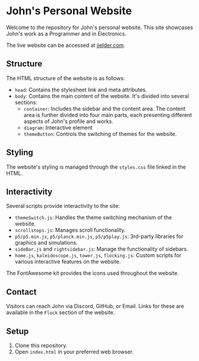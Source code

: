 # John's Personal Website

Welcome to the repository for John's personal website. This site showcases John's work as a Programmer and in Electronics. 

The live website can be accessed at [jjelder.com](https://www.jjelder.com).

## Structure

The HTML structure of the website is as follows:

- `head`: Contains the stylesheet link and meta attributes. 
- `body`: Contains the main content of the website. It's divided into several sections: 
  - `container`: Includes the sidebar and the content area. The content area is further divided into four main parts, each presenting different aspects of John's profile and works.
  - `diagram`: Interactive element
  - `themeButton`: Controls the switching of themes for the website.

## Styling

The website's styling is managed through the `styles.css` file linked in the HTML.

## Interactivity

Several scripts provide interactivity to the site:

- `themeSwitch.js`: Handles the theme switching mechanism of the website.
- `scrollstops.js`: Manages scroll functionality.
- `p5/p5.min.js`, `p5/planck.min.js`, `p5/p5play.js`: 3rd-party libraries for graphics and simulations.
- `sideBar.js` and `rightsidebar.js`: Manage the functionality of sidebars.
- `home.js`, `kaleidoscope.js`, `tower.js`, `flocking.js`: Custom scripts for various interactive features on the website.

The FontAwesome kit provides the icons used throughout the website.

## Contact

Visitors can reach John via Discord, GitHub, or Email. Links for these are available in the `Flock` section of the website.

## Setup

1. Clone this repository.
2. Open `index.html` in your preferred web browser.
